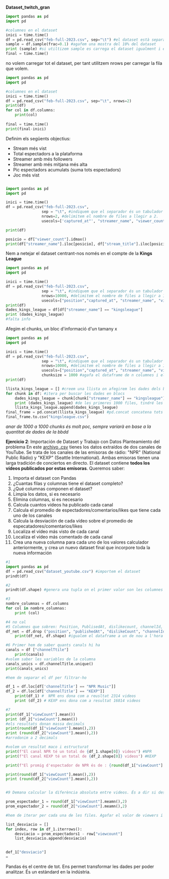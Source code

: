 **Dataset_twitch_gran**

```Python 
import pandas as pd
import pd

#columnes en el dataset
inici = time.time()
df = pd.read_csv("feb-full-2023.csv", sep="\t") #el dataset està separat per tabuladors
sample = df.sample(frac=0.1) #agafem una mostra del 10% del dataset 
print (sample) #si utiltizem sample es carrega el dataset igualment i ens ralentitza molt l'ordinador.
final = time.time()
```


no volem carregar tot el dataset, per tant utilitzem nrows per carregar la fila que volem.

```Python 
import pandas as pd
import pd

#columnes en el dataset
inici = time.time()
df = pd.read_csv("feb-full-2023.csv", sep="\t", nrows=2)
print(df)
for col in df.columns:
	print(col)
	
final = time.time()
print(final-inici)
```

Definim els següents objectius:
- Stream més vist
- Total espectadors a la plataforma
- Streamer amb més followers
- Streamer amb més mitjana més alta
- Pic espectadors acumulats (suma tots espectadors)
- Joc més vist

```Python 

import pandas as pd
import pd

inici = time.time()
df = pd.read_csv("feb-full-2023.csv", 
				sep = "\t", #indiquem que el separador és un tabulador - \t
				nrows=2, #delimitem el nombre de files a llegir a 2.
				usecols=['captured_at"', "streamer_name", "viewer_count", "game_name", "stream_title"]) #indique, les columnes que volem

print(df)

posicio = df["viewer_count"].idmax()
print(df["streamer_name"].iloc[posicio], df["stream_title"].iloc[posicio], df["viewer_count"].iloc[posicio]) #amb això     imprimim la row amb les variables que volem, sobretot amb les dades d'espectadors.
```


Nem a netejar el dataset centrant-nos només en el compte de la **Kings League**

```Python 
import pandas as pd
import pd

inici = time.time()
df = pd.read_csv("feb-full-2023.csv", 
				sep = "\t", #indiquem que el separador és un tabulador - \t
				nrows=10000, #delimitem el nombre de files a llegir a 100000
				usecols=["position","captured_at", "streamer_name", "viewer_count", "game_name", "stream_title"]) #indique, les columnes que volem
print(df)				
dades_kings_league = df[df["streamer_name"] == "kingsleague"]
print (dades_kings_league)
#falta info
```

Afegim el chunks, un bloc d'informació d'un tamany x
```Python 
import pandas as pd
import pd

inici = time.time()
df = pd.read_csv("feb-full-2023.csv", 
				sep = "\t", #indiquem que el separador és un tabulador - \t
				nrows=10000, #delimitem el nombre de files a llegir a 100000
				usecols=["position","captured_at", "streamer_name", "viewer_count", "game_name", "stream_title"]) #indique, les columnes que volem
				chunksize = 1000 #agafa el dataframe de n columnes i el carrega a blocs.
print(df)

llista_kings_league = [] #creem una llista on afegirem les dades dels blocs que ens interessa
for chunk in df: #itera per buscar les dades en blocs
	dades_kings_league = chunk[chunk["streamer_name"] == "kingsleague"]
	print (dades_kings_league) #de les primeres 1000 files, tindré les dades de la Kings League
	llista_kings_league.append(dades_kings_league)
final_frame = pd.concat(llista_kings_league) #pd.concat concatena tots els frames en una bbdd
final_frame.to.csv("kingsleague.csv")
```

*anar de 1000 a 1000 chunks és molt poc, sempre variarà en base a la quantitat de dades de la bbdd*



**Ejercicio 2**: Importación de Dataset y Trabajo con Datos
Planteamiento del problema
En este [archivo .csv](https://github.com/AdriaPadilla/bigdata-uab/blob/main/ejercicios/dataset_youtube.csv) tienes los datos extraídos de dos canales de YouTube. Se trata de los canales de las emisoras de rádio: "NPR" (National Public Rádio) y "KEXP" (Seattle International). Ambas emisoras tienen una larga tradición de conciertos en directo. El dataset contiene **todos los vídeos publicados por estas emisoras**. Queremos saber:

1.  Importa el dataset con Pandas
2.  ¿Cuantas filas y columnas tiene el dataset completo?
3.  ¿Qué columnas componen el dataset?
4.  Limpia los datos, si es necesario
5.  Elimina columnas, si es necesario
6.  Calcula cuantos vídeos ha publicado cada canal
7.  Calcula el promedio de espectadores/comentarios/likes que tiene cada uno de los canales
8.  Calcula la desviación de cada vídeo sobre el promedio de especatadores/comentarios/likes
9.  Localiza el vídeo más visto de cada canal
10.  Localiza el vídeo más comentado de cada canal
11.  Crea una nueva columna para cada uno de los valores calculador anteriormente, y crea un nuevo dataset final que incorpore toda la nueva información

```Python 
#1
import pandas as pd
df = pd.read_csv("dataset_youtube.csv") #importem el dataset
prindt(df)

#2
prindt(df.shape) #genera una tupla on el primer valor son les columnes i la segona són les files. (19128, 25)

#3
nombre_columnas = df.columns
for col in nombre_columnas:
	print (col)

#4 no cal
#5 Columnes que sobren: Position, PublisedAt, dislikecount, channelId, tags, category
df_net = df.drop ("position", "publishedAt", "dislikeCount", "channelId", axis=1, inplace=True)
	print(df_net, df.shape) #igualem el dataframe a un de nou a l'hora d'imprimir el df amb les columnes eliminades. Això és útil perquè si no ho respectem eliminem aquestes columnes indefinidament.

#6 Primer hem de saber quants canals hi ha
canals = df ["channelTtile"]
	print(canals) 
#volem saber les variables de la columna
canals_unics = df.channelTitle.unique()
print(canals_unics)

#hem de separar el df per filtrar-ho

df_1 = df.loc[df['channelTitle'] == "NPR Music"]]
df_2 = df.loc[df['channelTitle'] == "KEXP"]]
	print(df_1) #  NPR ens dona com a reusltat 2314 videos
	print (df_2) # KEXP ens dona com a resultat 16814 videos

#7 
print(df_1["viewCount"].mean()) 
print (df_2["viewCount"].mean())
#els resultats donan massa decimals
print(round(df_1["viewCount"].mean(),2)) 
print (round(df_2["viewCount"].mean(),2)) 
#arrodonim a 2 decimals

#volem un resultat maco i estructurat
print(f"El canal NPR té un total de {df_1.shape[0]} videos") #NPR
print(f"El canal KEXP té un total de {df_2.shape[0]} videos") #KEXP

print(f"El promig d'espectador de NPR és de : {round(df_1["viewCount"].mean(),2)}")

print(round(df_1["viewCount"].mean(),2)) 
print (round(df_2["viewCount"].mean(),2)) 


#9 Demana calcular la diferència absoluta entre videos. És a dir si destaca per pobre o per massa. Necessitem tenir el promig com a variable en el df.

prom_espectador_1 = round(df_1["viewCount"].meamn(),2)
prom_espectador_2 = round(df_2["viewCount"].meamn(),2)

#hem de iterar per cada una de les files. Agafar el valor de viewers i restar el valor promig.

list_desviacio = []
for index, row in df_1.iterrows():
	desviacio = prom_espectadors1 - row["viewcount"]
	list_desviacio.append(desviacio)
	

def_1["desviacio"]
=
```
Pandas és el centre de tot. Ens permet transformar les dades per poder analitzar.  És un estàndard en la indústria.